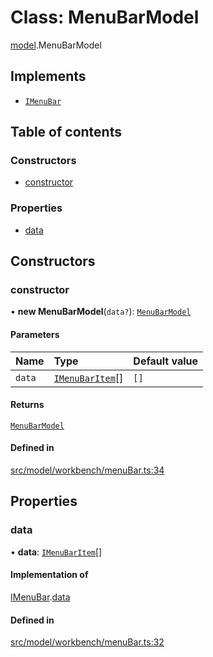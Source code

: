 # Class: MenuBarModel

[model](../modules/model.md).MenuBarModel

## Implements

- [`IMenuBar`](../interfaces/model.IMenuBar.md)

## Table of contents

### Constructors

- [constructor](model.MenuBarModel.md#constructor)

### Properties

- [data](model.MenuBarModel.md#data)

## Constructors

### constructor

• **new MenuBarModel**(`data?`): [`MenuBarModel`](model.MenuBarModel.md)

#### Parameters

| Name | Type | Default value |
| :------ | :------ | :------ |
| `data` | [`IMenuBarItem`](../interfaces/model.IMenuBarItem.md)[] | `[]` |

#### Returns

[`MenuBarModel`](model.MenuBarModel.md)

#### Defined in

[src/model/workbench/menuBar.ts:34](https://github.com/gethubai/hubai-core/blob/43abc4a/src/model/workbench/menuBar.ts#L34)

## Properties

### data

• **data**: [`IMenuBarItem`](../interfaces/model.IMenuBarItem.md)[]

#### Implementation of

[IMenuBar](../interfaces/model.IMenuBar.md).[data](../interfaces/model.IMenuBar.md#data)

#### Defined in

[src/model/workbench/menuBar.ts:32](https://github.com/gethubai/hubai-core/blob/43abc4a/src/model/workbench/menuBar.ts#L32)
